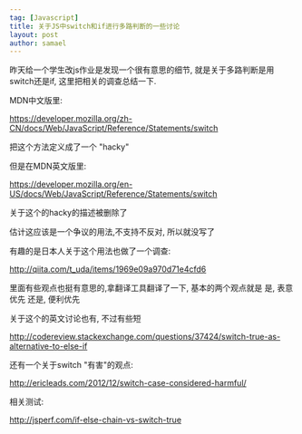 ```yaml
---
tag: [Javascript]
title: 关于JS中switch和if进行多路判断的一些讨论
layout: post
author: samael
---
```


昨天给一个学生改js作业是发现一个很有意思的细节, 就是关于多路判断是用switch还是if, 这里把相关的调查总结一下.

MDN中文版里:

<https://developer.mozilla.org/zh-CN/docs/Web/JavaScript/Reference/Statements/switch>

把这个方法定义成了一个 "hacky"

但是在MDN英文版里:

<https://developer.mozilla.org/en-US/docs/Web/JavaScript/Reference/Statements/switch>

关于这个的hacky的描述被删除了

估计这应该是一个争议的用法,不支持不反对, 所以就没写了

有趣的是日本人关于这个用法也做了一个调查:

<http://qiita.com/t_uda/items/1969e09a970d71e4cfd6>

里面有些观点也挺有意思的,拿翻译工具翻译了一下, 基本的两个观点就是
是, 表意优先
还是, 便利优先

关于这个的英文讨论也有, 不过有些短

<http://codereview.stackexchange.com/questions/37424/switch-true-as-alternative-to-else-if>

还有一个关于switch "有害"的观点:

<http://ericleads.com/2012/12/switch-case-considered-harmful/>

相关测试:

<http://jsperf.com/if-else-chain-vs-switch-true>
